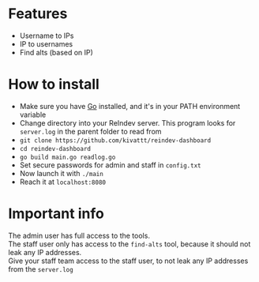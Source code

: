 # Features
- Username to IPs
- IP to usernames
- Find alts (based on IP)

# How to install
- Make sure you have [Go](https://go.dev) installed, and it's in your PATH environment variable
- Change directory into your ReIndev server. This program looks for `server.log` in the parent folder to read from
- `git clone https://github.com/kivattt/reindev-dashboard`
- `cd reindev-dashboard`
- `go build main.go readlog.go`
- Set secure passwords for admin and staff in `config.txt`
- Now launch it with `./main`
- Reach it at `localhost:8080`

# Important info
The admin user has full access to the tools. \
The staff user only has access to the `find-alts` tool, because it should not leak any IP addresses. \
Give your staff team access to the staff user, to not leak any IP addresses from the `server.log`
